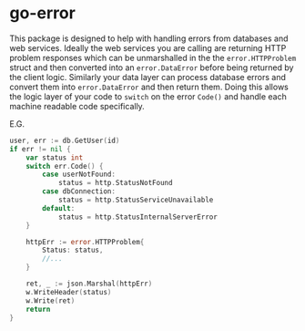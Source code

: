 # go-error
This package is designed to help with handling errors from databases and web services.  Ideally the web services you are calling are returning HTTP problem responses which
can be unmarshalled in the the `error.HTTPProblem` struct and then converted into an `error.DataError` before being returned by the client logic.  Similarly your data layer 
can process database errors and convert them into `error.DataError` and then return them.  Doing this allows the logic layer of your code to `switch` on the error `Code()` and
handle each machine readable code specifically.

E.G.

```go
user, err := db.GetUser(id)
if err != nil {
    var status int
    switch err.Code() {
        case userNotFound:
            status = http.StatusNotFound
        case dbConnection:
            status = http.StatusServiceUnavailable
        default:
            status = http.StatusInternalServerError
    }

    httpErr := error.HTTPProblem{
        Status: status,
        //...
    }

    ret, _ := json.Marshal(httpErr)
    w.WriteHeader(status)
    w.Write(ret)
    return
}

```

